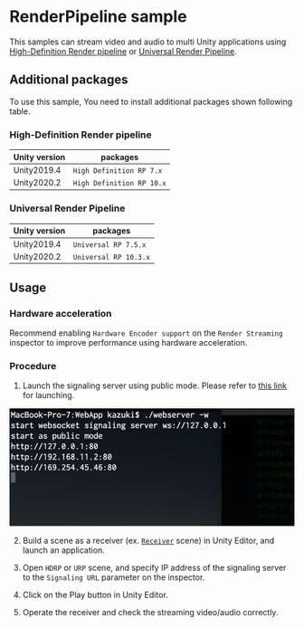 # RenderPipeline sample

This samples can stream video and audio to multi Unity applications using [High-Definition Render pipeline](https://docs.unity3d.com/Packages/com.unity.render-pipelines.universal@latest) or [Universal Render Pipeline](https://docs.unity3d.com/Packages/com.unity.render-pipelines.universal@latest).

## Additional packages

To use this sample, You need to install additional packages shown following table.

### High-Definition Render pipeline

| Unity version | packages |
| ------------- | -------- |
| Unity2019.4   | `High Definition RP 7.x` |
| Unity2020.2   | `High Definition RP 10.x` |

### Universal Render Pipeline

| Unity version | packages |
| ------------- | -------- |
| Unity2019.4   | `Universal RP 7.5.x` |
| Unity2020.2   | `Universal RP 10.3.x` |

## Usage

### Hardware acceleration 

Recommend enabling `Hardware Encoder support` on the `Render Streaming` inspector to improve performance using hardware acceleration.

### Procedure

1. Launch the signaling server using public mode. Please refer to [this link](webapp.md) for launching.

![Launch web server](images/launch_webserver_public_mode.png)

2. Build a scene as a receiver (ex. [`Receiver`](sample-receiver.md) scene) in Unity Editor, and launch an application.

3. Open `HDRP` or `URP` scene, and specify IP address of the signaling server to the `Signaling URL` parameter on the inspector.

4. Click on the Play button in Unity Editor.

5. Operate the receiver and check the streaming video/audio correctly.
